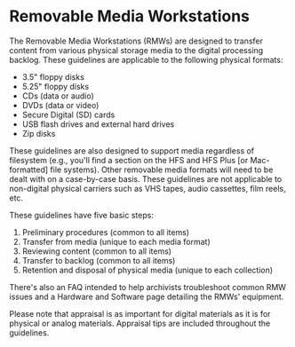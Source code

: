 # Removable Media Workstations
The Removable Media Workstations (RMWs) are designed to transfer content from various physical storage media to the digital processing backlog. These guidelines are applicable to the following physical formats:

- 3.5" floppy disks
- 5.25" floppy disks
- CDs (data or audio)
- DVDs (data or video)
- Secure Digital (SD) cards
- USB flash drives and external hard drives
- Zip disks

These guidelines are also designed to support media regardless of filesystem (e.g., you'll find a section on the HFS and HFS Plus [or Mac-formatted] file systems). Other removable media formats will need to be dealt with on a case-by-case basis. These guidelines are not applicable to non-digital physical carriers such as VHS tapes, audio cassettes, film reels, etc.  

These guidelines have five basic steps:
1. Preliminary procedures (common to all items)
2. Transfer from media (unique to each media format)
3. Reviewing content (common to all items)
4. Transfer to backlog (common to all items)
5. Retention and disposal of physical media (unique to each collection)

There's also an FAQ intended to help archivists troubleshoot common RMW issues and a Hardware and Software page detailing the RMWs' equipment.

Please note that appraisal is as important for digital materials as it is for physical or analog materials. Appraisal tips are included throughout the guidelines.